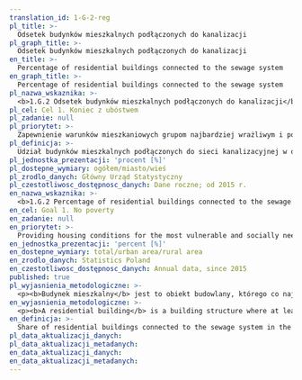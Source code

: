```yaml
---
translation_id: 1-G-2-reg
pl_title: >-
  Odsetek budynków mieszkalnych podłączonych do kanalizacji
pl_graph_title: >-
  Odsetek budynków mieszkalnych podłączonych do kanalizacji
en_title: >-
  Percentage of residential buildings connected to the sewage system
en_graph_title: >-
  Percentage of residential buildings connected to the sewage system
pl_nazwa_wskaznika: >-
  <b>1.G.2 Odsetek budynków mieszkalnych podłączonych do kanalizacji</b>
pl_cel: Cel 1. Koniec z ubóstwem
pl_zadanie: null
pl_priorytet: >-
  Zapewnienie warunków mieszkaniowych grupom najbardziej wrażliwym i potrzebującym społecznie
pl_definicja: >-
  Udział budynków mieszkalnych podłączonych do sieci kanalizacyjnej w ogólnej liczbie budynków mieszkalnych.
pl_jednostka_prezentacji: 'procent [%]'
pl_dostepne_wymiary: ogółem/miasto/wieś
pl_zrodlo_danych: Główny Urząd Statystyczny
pl_czestotliwosc_dostępnosc_danych: Dane roczne; od 2015 r.
en_nazwa_wskaznika: >-
  <b>1.G.2 Percentage of residential buildings connected to the sewage system</b>
en_cel: Goal 1. No poverty
en_zadanie: null
en_priorytet: >-
  Providing housing conditions for the most vulnerable and socially needy groups
en_jednostka_prezentacji: 'percent [%]'
en_dostepne_wymiary: total/urban area/rural area
en_zrodlo_danych: Statistics Poland
en_czestotliwosc_dostępnosc_danych: Annual data, since 2015
published: true
pl_wyjasnienia_metodologiczne: >-
  <p><b>Budynek mieszkalny</b> jest to obiekt budowlany, którego co najmniej połowa całkowitej powierzchni użytkowej jest wykorzystywana do celów mieszkalnych. W przypadkach, gdy mniej niż połowa całkowitej powierzchni użytkowej wykorzystywana jest na cele mieszkalne, budynek taki klasyfikowany jest jako niemieszkalny, zgodnie z jego przeznaczeniem.</p><p><b>Kanalizacja</b> jest to kompleks urządzeń kanalizacyjnych: sieci kanalizacyjne, wyloty urządzeń służące do wprowadzania ścieków do wód lub do ziemi oraz urządzenia podczyszczające i oczyszczające ścieki, a także przepompownie ścieków.</p>
en_wyjasnienia_metodologiczne: >-
  <p><b>A residential building</b> is a building structure where at least half of the total usable area is used for residential purposes. In cases where less than half of the total usable area is used for residential purposes, such a building is classified as non-residential, in accordance with its intended use.</p><p><b>Sewerage</b> is a complex of sewage facilities: sewage networks, outlets of devices used to introduce sewage into water or the ground, and devices for pre-treatment and purification of sewage, as well as sewage pumping stations.</p>
en_definicja: >-
  Share of residential buildings connected to the sewage system in the total number of residential buildings.
pl_data_aktualizacji_danych:
pl_data_aktualizacji_metadanych:
en_data_aktualizacji_danych:
en_data_aktualizacji_metadanych:
---
```


